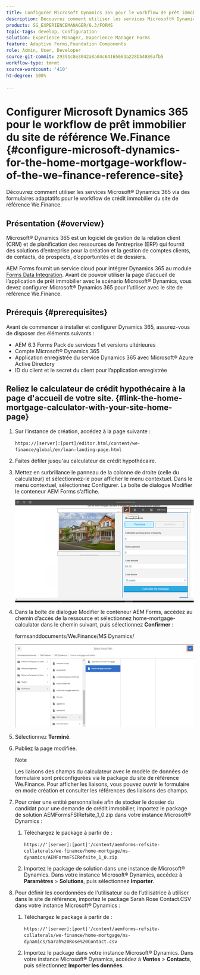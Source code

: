 ```yaml
---
title: Configurer Microsoft Dynamics 365 pour le workflow de prêt immobilier du site de référence We.Finance
description: Découvrez comment utiliser les services Microsoft® Dynamics 365 via des formulaires adaptatifs pour le workflow de crédit immobilier du site de référence We.Finance.
products: SG_EXPERIENCEMANAGER/6.3/FORMS
topic-tags: develop, Configuration
solution: Experience Manager, Experience Manager Forms
feature: Adaptive Forms,Foundation Components
role: Admin, User, Developer
source-git-commit: 29391c8e3042a8a04c64165663a228bb4886afb5
workflow-type: tm+mt
source-wordcount: '410'
ht-degree: 100%

---
```


# Configurer Microsoft Dynamics 365 pour le workflow de prêt immobilier du site de référence We.Finance {#configure-microsoft-dynamics-for-the-home-mortgage-workflow-of-the-we-finance-reference-site}

Découvrez comment utiliser les services Microsoft® Dynamics 365 via des formulaires adaptatifs pour le workflow de crédit immobilier du site de référence We.Finance.

## Présentation {#overview}

Microsoft® Dynamics 365 est un logiciel de gestion de la relation client (CRM) et de planification des ressources de l’entreprise (ERP) qui fournit des solutions d’entreprise pour la création et la gestion de comptes clients, de contacts, de prospects, d’opportunités et de dossiers.

AEM Forms fournit un service cloud pour intégrer Dynamics 365 au module [Forms Data Integration](/help/forms/using/data-integration.md). Avant de pouvoir utiliser la page d’accueil de l’application de prêt immobilier avec le scénario Microsoft® Dynamics, vous devez configurer Microsoft® Dynamics 365 pour l’utiliser avec le site de référence We.Finance.

## Prérequis {#prerequisites}

Avant de commencer à installer et configurer Dynamics 365, assurez-vous de disposer des éléments suivants :

* AEM 6.3 Forms Pack de services 1 et versions ultérieures
* Compte Microsoft® Dynamics 365
* Application enregistrée du service Dynamics 365 avec Microsoft® Azure Active Directory
* ID du client et le secret du client pour l’application enregistrée

## Reliez le calculateur de crédit hypothécaire à la page d&#39;accueil de votre site. {#link-the-home-mortgage-calculator-with-your-site-home-page}

1. Sur l’instance de création, accédez à la page suivante :

   `https://[server]:[port]/editor.html/content/we-finance/global/en/loan-landing-page.html`

1. Faites défiler jusqu&#39;au calculateur de crédit hypothécaire.
1. Mettez en surbrillance le panneau de la colonne de droite (celle du calculateur) et sélectionnez-le pour afficher le menu contextuel. Dans le menu contextuel, sélectionnez Configurer. La boîte de dialogue Modifier le conteneur AEM Forms s’affiche.

   ![calculatorconfigurgurepanel](assets/calculatorconfigurepanel.png)

1. Dans la boîte de dialogue Modifier le conteneur AEM Forms, accédez au chemin d’accès de la ressource et sélectionnez home-mortgage-calculator dans le chemin suivant, puis sélectionnez **Confirmer** :

   formsanddocuments/We.Finance/MS Dynamics/

   ![selectassetpath](assets/selectassetpath.png)

1. Sélectionnez **Terminé**.
1. Publiez la page modifiée.

   >[!NOTE]
   >
   >Les liaisons des champs du calculateur avec le modèle de données de formulaire sont préconfigurées via le package du site de référence We.Finance. Pour afficher les liaisons, vous pouvez ouvrir le formulaire en mode création et consulter les références des liaisons des champs.

1. Pour créer une entité personnalisée afin de stocker le dossier du candidat pour une demande de crédit immobilier, importez le package de solution AEMFormsFSIRefsite_1_0.zip dans votre instance Microsoft® Dynamics :

   1. Téléchargez le package à partir de :

      `https://'[server]:[port]'/content/aemforms-refsite-collaterals/we-finance/home-mortgage/ms-dynamics/AEMFormsFSIRefsite_1_0.zip`

   1. Importez le package de solution dans une instance de Microsoft® Dynamics. Dans votre instance Microsoft® Dynamics, accédez à **Paramètres** > **Solutions**, puis sélectionnez **Importer**.

1. Pour définir les coordonnées de l&#39;utilisateur ou de l’utilisatrice à utiliser dans le site de référence, importez le package Sarah Rose Contact.CSV dans votre instance Microsoft® Dynamics :

   1. Téléchargez le package à partir de :

      `https://'[server]:[port]'/content/aemforms-refsite-collaterals/we-finance/home-mortgage/ms-dynamics/Sarah%20Rose%20Contact.csv`

   1. Importez le package dans votre instance Microsoft® Dynamics. Dans votre instance Microsoft® Dynamics, accédez à **Ventes** > **Contacts**, puis sélectionnez **Importer les données**.
